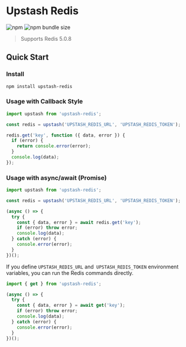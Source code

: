 # Upstash Redis

![npm](https://img.shields.io/npm/dm/upstash-redis)
![npm bundle size](https://img.shields.io/bundlephobia/minzip/upstash-redis)

> Supports Redis 5.0.8

## Quick Start

### Install

```bash
npm install upstash-redis
```

### Usage with Callback Style

```typescript
import upstash from 'upstash-redis';

const redis = upstash('UPSTASH_REDIS_URL', 'UPSTASH_REDIS_TOKEN');

redis.get('key', function ({ data, error }) {
  if (error) {
    return console.error(error);
  }
  console.log(data);
});
```

### Usage with async/await (Promise)

```typescript
import upstash from 'upstash-redis';

const redis = upstash('UPSTASH_REDIS_URL', 'UPSTASH_REDIS_TOKEN');

(async () => {
  try {
    const { data, error } = await redis.get('key');
    if (error) throw error;
    console.log(data);
  } catch (error) {
    console.error(error);
  }
})();
```

If you define `UPSTASH_REDIS_URL` and` UPSTASH_REDIS_TOKEN` environment variables, you can run the Redis commands directly.

```typescript
import { get } from 'upstash-redis';

(async () => {
  try {
    const { data, error } = await get('key');
    if (error) throw error;
    console.log(data);
  } catch (error) {
    console.error(error);
  }
})();
```
